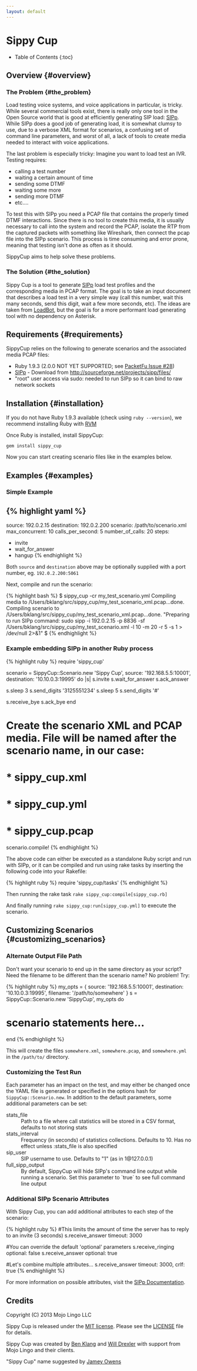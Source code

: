 ```yaml
---
layout: default
---
```


# Sippy Cup

* Table of Contents
{:toc}


## Overview {#overview}


### The Problem {#the_problem}

Load testing voice systems, and voice applications in particular, is tricky.  While several commercial tools exist, there is really only one tool in the Open Source world that is good at efficiently generating SIP load: [SIPp](http://sipp.sourceforge.net/).  While SIPp does a good job of generating load, it is somewhat clumsy to use, due to a verbose XML format for scenarios, a confusing set of command line parameters, and worst of all, a lack of tools to create media needed to interact with voice applications.

The last problem is especially tricky: Imagine you want to load test an IVR. Testing requires:


* calling a test number
* waiting a certain amount of time
* sending some DTMF
* waiting some more
* sending more DTMF
* etc....

To test this with SIPp you need a PCAP file that contains the properly timed DTMF interactions. Since there is no tool to create this media, it is usually necessary to call into the system and record the PCAP, isolate the RTP from the captured packets with something like Wireshark, then connect the pcap file into the SIPp scenario.  This process is time consuming and error prone, meaning that testing isn't done as often as it should.

SippyCup aims to help solve these problems.

### The Solution {#the_solution}

Sippy Cup is a tool to generate [SIPp](http://sipp.sourceforge.net/) load test profiles and the corresponding media in PCAP format. The goal is to take an input document that describes a load test in a very simple way (call this number, wait this many seconds, send this digit, wait a few more seconds, etc).  The ideas are taken from [LoadBot](https://github.com/mojolingo/ahn-loadbot), but the goal is for a more performant load generating tool with no dependency on Asterisk.

## Requirements {#requirements}

SippyCup relies on the following to generate scenarios and the associated media PCAP files:

* Ruby 1.9.3 (2.0.0 NOT YET SUPPORTED; see [PacketFu Issue #28](https://github.com/todb/packetfu/issues/28))
* [SIPp](http://sipp.sourceforge.net/) - Download from http://sourceforge.net/projects/sipp/files/
* "root" user access via sudo: needed to run SIPp so it can bind to raw network sockets

## Installation {#installation}

If you do not have Ruby 1.9.3 available (check using `ruby --version`), we recommend installing Ruby with [RVM](http://rvm.io)

Once Ruby is installed, install SippyCup:

```
gem install sippy_cup
```

Now you can start creating scenario files like in the examples below.

## Examples {#examples}

### Simple Example

{% highlight yaml %}
---
source: 192.0.2.15
destination: 192.0.2.200
scenario: /path/to/scenario.xml
max_concurrent: 10
calls_per_second: 5
number_of_calls: 20
steps:
  - invite
  - wait_for_answer
  - hangup
{% endhighlight %}

Both `source` and `destination` above may be optionally supplied with a port number, eg. `192.0.2.200:5061`

Next, compile and run the scenario:

{% highlight bash %}
$ sippy_cup -cr my_test_scenario.yml
Compiling media to /Users/bklang/src/sippy_cup/my_test_scenario_xml.pcap...done.
Compiling scenario to /Users/bklang/src/sippy_cup/my_test_scenario_xml.pcap...done.
"Preparing to run SIPp command: sudo sipp -i 192.0.2.15 -p 8836 -sf /Users/bklang/src/sippy_cup/my_test_scenario.xml -l 10 -m 20 -r 5 -s 1 > /dev/null 2>&1"
$
{% endhighlight %}

### Example embedding SIPp in another Ruby process

{% highlight ruby %}
require 'sippy_cup'

scenario = SippyCup::Scenario.new 'Sippy Cup', source: '192.168.5.5:10001', destination: '10.10.0.3:19995' do |s|
  s.invite
  s.wait_for_answer
  s.ack_answer

  s.sleep 3
  s.send_digits '3125551234'
  s.sleep 5
  s.send_digits '#'

  s.receive_bye
  s.ack_bye
end

# Create the scenario XML and PCAP media. File will be named after the scenario name, in our case:
# * sippy_cup.xml
# * sippy_cup.yml
# * sippy_cup.pcap
scenario.compile!
{% endhighlight %}

The above code can either be executed as a standalone Ruby script and run with SIPp, or it can be compiled and run using rake tasks by inserting the following code into your Rakefile:

{% highlight ruby %}
require 'sippy_cup/tasks'
{% endhighlight %}

Then running the rake task `rake sippy_cup:compile[sippy_cup.rb]` 

And finally running `rake sippy_cup:run[sippy_cup.yml]` to execute the scenario.

## Customizing Scenarios {#customizing_scenarios}

### Alternate Output File Path

Don't want your scenario to end up in the same directory as your script? Need the filename to be different than the scenario name? No problem! Try:

{% highlight ruby %}
my_opts = { source: '192.168.5.5:10001', destination: '10.10.0.3:19995', filename: '/path/to/somewhere' }
s = SippyCup::Scenario.new 'SippyCup', my_opts do
  # scenario statements here...
end
{% endhighlight %}

This will create the files `somewhere.xml`, `somewhere.pcap`, and `somewhere.yml` in the `/path/to/` directory.

### Customizing the Test Run

Each parameter has an impact on the test, and may either be changed once the YAML file is generated or specified in the options hash for `SippyCup::Scenario.new`. In addition to the default parameters, some additional parameters can be set:

<dl>
  <dt>stats_file</dt>
  <dd>Path to a file where call statistics will be stored in a CSV format, defaults to not storing stats</dd>

  <dt>stats_interval</dt>
  <dd>Frequency (in seconds) of statistics collections. Defaults to 10. Has no effect unless :stats_file is also specified</dd>

  <dt>sip_user</dt>
  <dd>SIP username to use. Defaults to "1" (as in 1@127.0.0.1)</dd>

  <dt>full_sipp_output</dt>
  <dd>By default, SippyCup will hide SIPp's command line output while running a scenario. Set this parameter to `true` to see full command line output</dd>
</dl>

### Additional SIPp Scenario Attributes

With Sippy Cup, you can add additional attributes to each step of the scenario:

{% highlight ruby %}
#This limits the amount of time the server has to reply to an invite (3 seconds)
s.receive_answer timeout: 3000

#You can override the default 'optional' parameters
s.receive_ringing optional: false
s.receive_answer optional: true

#Let's combine multiple attributes...
s.receive_answer timeout: 3000, crlf: true
{% endhighlight %}

For more information on possible attributes, visit the [SIPp Documentation](http://sipp.sourceforge.net/doc/reference.html).

## Credits

Copyright (C) 2013 Mojo Lingo LLC

Sippy Cup is released under the [MIT license](http://opensource.org/licenses/MIT). Please see the [LICENSE](https://github.com/bklang/sippy_cup/blob/master/LICENSE) file for details.

Sippy Cup was created by [Ben Klang](https://twitter.com/bklang) and [Will Drexler](https://github.com/wdrexler) with support from Mojo Lingo and their clients.

"Sippy Cup" name suggested by [Jamey Owens](https://github.com/vindir)
